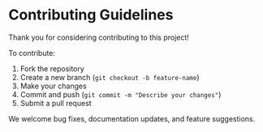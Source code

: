 # Contributing Guidelines

Thank you for considering contributing to this project!

To contribute:
1. Fork the repository
2. Create a new branch (`git checkout -b feature-name`)
3. Make your changes
4. Commit and push (`git commit -m "Describe your changes"`)
5. Submit a pull request

We welcome bug fixes, documentation updates, and feature suggestions.

